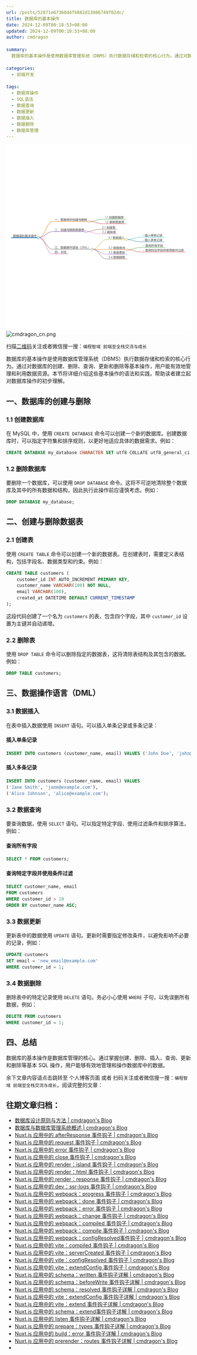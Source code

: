 ```yaml
---
url: /posts/52871e67360d4f6882d13086749f02dc/
title: 数据库的基本操作
date: 2024-12-09T00:18:53+08:00
updated: 2024-12-09T00:18:53+08:00
author: cmdragon

summary:
  数据库的基本操作是使用数据库管理系统（DBMS）执行数据存储和检索的核心行为。通过对数据库的创建、删除、查询、更新和删除等基本操作，用户能有效地管理和利用数据资源。本节将详细介绍这些基本操作的语法和实践，帮助读者建立起对数据库操作的初步理解。

categories:
  - 前端开发

tags:
  - 数据库操作
  - SQL语法
  - 数据查询
  - 数据更新
  - 数据插入
  - 数据删除
  - 数据库管理
---
```


<img src="/images/2024_12_09 16_37_16.png" title="2024_12_09 16_37_16.png" alt="2024_12_09 16_37_16.png"/>

<img src="https://api2.cmdragon.cn/upload/cmder/20250304_012821924.jpg" title="cmdragon_cn.png" alt="cmdragon_cn.png"/>


扫描[二维码](https://api2.cmdragon.cn/upload/cmder/20250304_012821924.jpg)关注或者微信搜一搜：`编程智域 前端至全栈交流与成长`



数据库的基本操作是使用数据库管理系统（DBMS）执行数据存储和检索的核心行为。通过对数据库的创建、删除、查询、更新和删除等基本操作，用户能有效地管理和利用数据资源。本节将详细介绍这些基本操作的语法和实践，帮助读者建立起对数据库操作的初步理解。


## 一、数据库的创建与删除

### 1.1 创建数据库

在 MySQL 中，使用 `CREATE DATABASE` 命令可以创建一个新的数据库。创建数据库时，可以指定字符集和排序规则，以更好地适应具体的数据需求。例如：

```sql
CREATE DATABASE my_database CHARACTER SET utf8 COLLATE utf8_general_ci;
```

### 1.2 删除数据库

要删除一个数据库，可以使用 `DROP DATABASE` 命令。这将不可逆地清除整个数据库及其中的所有数据和结构，因此执行此操作前应谨慎考虑。例如：

```sql
DROP DATABASE my_database;
```

## 二、创建与删除数据表

### 2.1 创建表

使用 `CREATE TABLE` 命令可以创建一个新的数据表。在创建表时，需要定义表结构，包括字段名、数据类型和约束。例如：

```sql
CREATE TABLE customers (
    customer_id INT AUTO_INCREMENT PRIMARY KEY,
    customer_name VARCHAR(100) NOT NULL,
    email VARCHAR(100),
    created_at DATETIME DEFAULT CURRENT_TIMESTAMP
);
```

这段代码创建了一个名为 `customers` 的表，包含四个字段，其中 `customer_id` 设置为主键并自动递增。

### 2.2 删除表

使用 `DROP TABLE` 命令可以删除指定的数据表，这将清除表结构及其包含的数据。例如：

```sql
DROP TABLE customers;
```

## 三、数据操作语言（DML）

### 3.1 数据插入

在表中插入数据使用 `INSERT` 语句。可以插入单条记录或多条记录：

#### 插入单条记录

```sql
INSERT INTO customers (customer_name, email) VALUES ('John Doe', 'john@example.com');
```

#### 插入多条记录

```sql
INSERT INTO customers (customer_name, email) VALUES 
('Jane Smith', 'jane@example.com'),
('Alice Johnson', 'alice@example.com');
```

### 3.2 数据查询

要查询数据，使用 `SELECT` 语句。可以指定特定字段、使用过滤条件和排序算法，例如：

#### 查询所有字段

```sql
SELECT * FROM customers;
```

#### 查询特定字段并使用条件过滤

```sql
SELECT customer_name, email 
FROM customers 
WHERE customer_id > 10 
ORDER BY customer_name ASC;
```

### 3.3 数据更新

更新表中的数据使用 `UPDATE` 语句。更新时需要指定修改条件，以避免影响不必要的记录，例如：

```sql
UPDATE customers 
SET email = 'new_email@example.com' 
WHERE customer_id = 1;
```

### 3.4 数据删除

删除表中的特定记录使用 `DELETE` 语句。务必小心使用 `WHERE` 子句，以免误删所有数据，例如：

```sql
DELETE FROM customers 
WHERE customer_id = 1;
```

## 四、总结

数据库的基本操作是数据库管理的核心。通过掌握创建、删除、插入、查询、更新和删除等基本 SQL 操作，用户能够有效地管理和操作数据库中的数据。

余下文章内容请点击跳转至 个人博客页面 或者 扫码关注或者微信搜一搜：`编程智域 前端至全栈交流与成长`，阅读完整的文章：

## 往期文章归档：

- [数据库设计原则与方法 | cmdragon's Blog](https://blog.cmdragon.cn/posts/0857c93758c59bc14ebc46611d81358f/)
- [数据库与数据库管理系统概述 | cmdragon's Blog](https://blog.cmdragon.cn/posts/495759d2b2ea6ec77f578da7b4bb69b5/)
- [Nuxt.js 应用中的 afterResponse 事件钩子 | cmdragon's Blog](https://blog.cmdragon.cn/posts/0099146574320c07d4d7bae1b6b526e4/)
- [Nuxt.js 应用中的 request 事件钩子 | cmdragon's Blog](https://blog.cmdragon.cn/posts/d821e2e0d8af1f6e0a02aa2f6cddf24e/)
- [Nuxt.js 应用中的 error 事件钩子 | cmdragon's Blog](https://blog.cmdragon.cn/posts/759227261e4312110b135b98dc240788/)
- [Nuxt.js 应用中的 close 事件钩子 | cmdragon's Blog](https://blog.cmdragon.cn/posts/0b73d77cbbe52c67c56d4a15a499885e/)
- [Nuxt.js 应用中的 render：island 事件钩子 | cmdragon's Blog](https://blog.cmdragon.cn/posts/a788981a66c14c5edd407545ac29b6ee/)
- [Nuxt.js 应用中的 render：html 事件钩子 | cmdragon's Blog](https://blog.cmdragon.cn/posts/e2e4ffc078733570a7b98d6f0dd9ea13/)
- [Nuxt.js 应用中的 render：response 事件钩子 | cmdragon's Blog](https://blog.cmdragon.cn/posts/b12508be9c4fb6b8f0499948ecd68ad9/)
- [Nuxt.js 应用中的 dev：ssr-logs 事件钩子 | cmdragon's Blog](https://blog.cmdragon.cn/posts/ef86af3b9be34b11d75fa32951b147bd/)
- [Nuxt.js 应用中的 webpack：progress 事件钩子 | cmdragon's Blog](https://blog.cmdragon.cn/posts/47b46cd0c184932afc8428cccb2e3bc8/)
- [Nuxt.js 应用中的 webpack：done 事件钩子 | cmdragon's Blog](https://blog.cmdragon.cn/posts/4d17f3c1bc0c28b6f117688edab9cd9a/)
- [Nuxt.js 应用中的 webpack：error 事件钩子 | cmdragon's Blog](https://blog.cmdragon.cn/posts/8de760bec83aa6eedb15a70959e37ac5/)
- [Nuxt.js 应用中的 webpack：change 事件钩子 | cmdragon's Blog](https://blog.cmdragon.cn/posts/871f2adb90d3346f48ea362ee434cee3/)
- [Nuxt.js 应用中的 webpack：compiled 事件钩子 | cmdragon's Blog](https://blog.cmdragon.cn/posts/077a6b701325cff54c081bf5946d5477/)
- [Nuxt.js 应用中的 webpack：compile 事件钩子 | cmdragon's Blog](https://blog.cmdragon.cn/posts/375bd210d2c7634b026886f4fd5e7ff0/)
- [Nuxt.js 应用中的 webpack：configResolved事件钩子 | cmdragon's Blog](https://blog.cmdragon.cn/posts/c9d5ec8a241258b72058270c7c4a22e5/)
- [Nuxt.js 应用中的 vite：compiled 事件钩子 | cmdragon's Blog](https://blog.cmdragon.cn/posts/6dd7282f615a7b4b910a0e0fe71c9882/)
- [Nuxt.js 应用中的 vite：serverCreated 事件钩子 | cmdragon's Blog](https://blog.cmdragon.cn/posts/29cac3fa837d4b767f01a77d6adc60e1/)
- [Nuxt.js 应用中的 vite：configResolved 事件钩子 | cmdragon's Blog](https://blog.cmdragon.cn/posts/2d9f94579481d38e0e9a7569cdfc31cb/)
- [Nuxt.js 应用中的 vite：extendConfig 事件钩子 | cmdragon's Blog](https://blog.cmdragon.cn/posts/6bbb5474e945ea9d9a79c6cfcb6ec585/)
- [Nuxt.js 应用中的 schema：written 事件钩子详解 | cmdragon's Blog](https://blog.cmdragon.cn/posts/bbc449caa5e31f1084aed152323c2758/)
- [Nuxt.js 应用中的 schema：beforeWrite 事件钩子详解 | cmdragon's Blog](https://blog.cmdragon.cn/posts/9303f1529d95797ca3241f21e2fbc34d/)
- [Nuxt.js 应用中的 schema：resolved 事件钩子详解 | cmdragon's Blog](https://blog.cmdragon.cn/posts/0a60978d2ce7bbcd5b86f9de0e5c99e2/)
- [Nuxt.js 应用中的 vite：extendConfig 事件钩子详解 | cmdragon's Blog](https://blog.cmdragon.cn/posts/7f2f4ee1ef433b4a19daa99da7bd9f07/)
- [Nuxt.js 应用中的 vite：extend 事件钩子详解 | cmdragon's Blog](https://blog.cmdragon.cn/posts/cdba81aa5bb32dcc233a8bd29adee923/)
- [Nuxt.js 应用中的 schema：extend事件钩子详解 | cmdragon's Blog](https://blog.cmdragon.cn/posts/b1d6a0b2258a699dc8415d298eecab45/)
- [Nuxt.js 应用中的 listen 事件钩子详解 | cmdragon's Blog](https://blog.cmdragon.cn/posts/59f320ae722d9803c0c4eb42ccb295b2/)
- [Nuxt.js 应用中的 prepare：types 事件钩子详解 | cmdragon's Blog](https://blog.cmdragon.cn/posts/68419c6dd94db64cbb46673ab19a5146/)
- [Nuxt.js 应用中的 build：error 事件钩子详解 | cmdragon's Blog](https://blog.cmdragon.cn/posts/4a5e09829cf63001943fc481d69e01e0/)
- [Nuxt.js 应用中的 prerender：routes 事件钩子详解 | cmdragon's Blog](https://blog.cmdragon.cn/posts/7a11deaf9e3d140fd18d7ad3cde4b9d7/)
-


